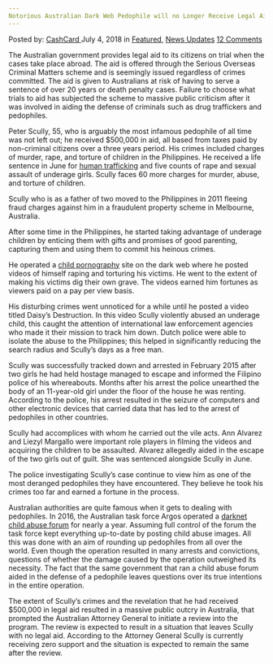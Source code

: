 ```yaml
---
Notorious Australian Dark Web Pedophile will no Longer Receive Legal Aid
---
```

<article class="post-listing post-26202 post type-post status-publish format-standard has-post-thumbnail hentry category-deepdot-news category-news-updates tag-aid tag-australian tag-dark tag-legal tag-longer tag-notorious tag-pedophile tag-receive tag-web">
<div class="post-inner">
<p class="post-meta">
<span>Posted by: <a href="https://www.deepdotweb.com/author/cashcard/" title="">CashCard </a></span>
<span>July 4, 2018</span>
<span>in <a href="https://www.deepdotweb.com/category/deepdot-news/" rel="category tag">Featured</a>, <a href="https://www.deepdotweb.com/category/news-updates/" rel="category tag">News Updates</a></span>
<span><a href="https://www.deepdotweb.com/2018/07/04/notorious-australian-dark-web-pedophile-will-no-longer-receive-legal-aid/#comments">12 Comments</a></span>
</p>
<div class="clear"></div>
<div class="entry">
<p><a id="post-26202-_gjdgxs"></a> The Australian government provides legal aid to its citizens on trial when the cases take place abroad. The aid is offered through the Serious Overseas Criminal Matters scheme and is seemingly issued regardless of crimes committed. The aid is given to Australians at risk of having to serve a sentence of over 20 years or death penalty cases. Failure to choose what trials to aid has subjected the scheme to massive public criticism after it was involved in aiding the defense of criminals such as drug traffickers and pedophiles.</p>
<p>Peter Scully, 55, who is arguably the most infamous pedophile of all time was not left out; he received $500,000 in aid, all based from taxes paid by non-criminal citizens over a three years period. His crimes included charges of murder, rape, and torture of children in the Philippines. He received a life sentence in June for <a href="https://www.deepdotweb.com/?s=human+trafficking">human trafficking</a> and five counts of rape and sexual assault of underage girls. Scully faces 60 more charges for murder, abuse, and torture of children.</p>
<p>Scully who is as a father of two moved to the Philippines in 2011 fleeing fraud charges against him in a fraudulent property scheme in Melbourne, Australia.</p>
<p>After some time in the Philippines, he started taking advantage of underage children by enticing them with gifts and promises of good parenting, capturing them and using them to commit his heinous crimes.</p>
<p>He operated a <a href="https://www.deepdotweb.com/?s=child+pornography">child pornography</a> site on the dark web where he posted videos of himself raping and torturing his victims. He went to the extent of making his victims dig their own grave. The videos earned him fortunes as viewers paid on a pay per view basis.</p>
<p>His disturbing crimes went unnoticed for a while until he posted a video titled Daisy’s Destruction. In this video Scully violently abused an underage child, this caught the attention of international law enforcement agencies who made it their mission to track him down. Dutch police were able to isolate the abuse to the Philippines; this helped in significantly reducing the search radius and Scully’s days as a free man.</p>
<p>Scully was successfully tracked down and arrested in February 2015 after two girls he had held hostage managed to escape and informed the Filipino police of his whereabouts. Months after his arrest the police unearthed the body of an 11-year-old girl under the floor of the house he was renting. According to the police, his arrest resulted in the seizure of computers and other electronic devices that carried data that has led to the arrest of pedophiles in other countries.</p>
<p>Scully had accomplices with whom he carried out the vile acts. Ann Alvarez and Liezyl Margallo were important role players in filming the videos and acquiring the children to be assaulted. Alvarez allegedly aided in the escape of the two girls out of guilt. She was sentenced alongside Scully in June.</p>
<p>The police investigating Scully’s case continue to view him as one of the most deranged pedophiles they have encountered. They believe he took his crimes too far and earned a fortune in the process.</p>
<p>Australian authorities are quite famous when it gets to dealing with pedophiles. In 2016, the Australian task force Argos operated a <a href="https://www.deepdotweb.com/2017/10/16/task-force-argos-operated-darknet-child-abuse-forum-11-months/">darknet child abuse forum</a> for nearly a year. Assuming full control of the forum the task force kept everything up-to-date by posting child abuse images. All this was done with an aim of rounding up pedophiles from all over the world. Even though the operation resulted in many arrests and convictions, questions of whether the damage caused by the operation outweighed its necessity. The fact that the same government that ran a child abuse forum aided in the defense of a pedophile leaves questions over its true intentions in the entire operation.</p>
<p>The extent of Scully’s crimes and the revelation that he had received $500,000 in legal aid resulted in a massive public outcry in Australia, that prompted the Australian Attorney General to initiate a review into the program. The review is expected to result in a situation that leaves Scully with no legal aid. According to the Attorney General Scully is currently receiving zero support and the situation is expected to remain the same after the review.</p>
</div>
<span style="display:none"><a href="https://www.deepdotweb.com/tag/aid/" rel="tag">aid</a> <a href="https://www.deepdotweb.com/tag/australian/" rel="tag">australian</a> <a href="https://www.deepdotweb.com/tag/dark/" rel="tag">dark</a> <a href="https://www.deepdotweb.com/tag/legal/" rel="tag">legal</a> <a href="https://www.deepdotweb.com/tag/longer/" rel="tag">longer</a> <a href="https://www.deepdotweb.com/tag/notorious/" rel="tag">notorious</a> <a href="https://www.deepdotweb.com/tag/pedophile/" rel="tag">pedophile</a> <a href="https://www.deepdotweb.com/tag/receive/" rel="tag">receive</a> <a href="https://www.deepdotweb.com/tag/web/" rel="tag">web</a></span> <span style="display:none" class="updated">2018-07-04</span>
<div style="display:none" class="vcard author" itemprop="author" itemscope itemtype="http://schema.org/Person"><strong class="fn" itemprop="name"><a href="https://www.deepdotweb.com/author/cashcard/" title="Posts by CashCard" rel="author">CashCard</a></strong></div>
</div>
</article>

